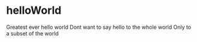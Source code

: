 # helloWorld
Greatest ever hello world
Dont want to say hello to the whole world
Only to a subset of the world 

